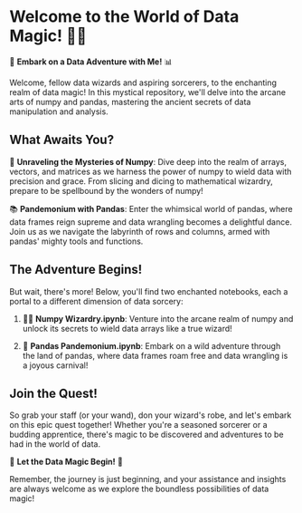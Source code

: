 # Welcome to the World of Data Magic! 🎩✨

🚀 **Embark on a Data Adventure with Me!** 📊

Welcome, fellow data wizards and aspiring sorcerers, to the enchanting realm of data magic! In this mystical repository, we'll delve into the arcane arts of numpy and pandas, mastering the ancient secrets of data manipulation and analysis.

## What Awaits You?

🔮 **Unraveling the Mysteries of Numpy**: Dive deep into the realm of arrays, vectors, and matrices as we harness the power of numpy to wield data with precision and grace. From slicing and dicing to mathematical wizardry, prepare to be spellbound by the wonders of numpy!

📚 **Pandemonium with Pandas**: Enter the whimsical world of pandas, where data frames reign supreme and data wrangling becomes a delightful dance. Join us as we navigate the labyrinth of rows and columns, armed with pandas' mighty tools and functions.

## The Adventure Begins!

But wait, there's more! Below, you'll find two enchanted notebooks, each a portal to a different dimension of data sorcery:

1. 🧙‍♂️ **Numpy Wizardry.ipynb**: Venture into the arcane realm of numpy and unlock its secrets to wield data arrays like a true wizard!

2. 🐼 **Pandas Pandemonium.ipynb**: Embark on a wild adventure through the land of pandas, where data frames roam free and data wrangling is a joyous carnival!

## Join the Quest!

So grab your staff (or your wand), don your wizard's robe, and let's embark on this epic quest together! Whether you're a seasoned sorcerer or a budding apprentice, there's magic to be discovered and adventures to be had in the world of data.

🌟 **Let the Data Magic Begin!** 🌟

Remember, the journey is just beginning, and your assistance and insights are always welcome as we explore the boundless possibilities of data magic!

